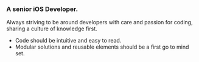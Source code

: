 ### A senior iOS Developer.

Always striving to be around developers with care and passion for coding, sharing a culture of knowledge first.

* Code should be intuitive and easy to read.
* Modular solutions and reusable elements should be a first go to mind set.

<!--
**PatrikSundback/patriksundback** is a ✨ _special_ ✨ repository because its `README.md` (this file) appears on your GitHub profile.

Here are some ideas to get you started:

- 🔭 I’m currently working on ...
- 🌱 I’m currently learning ...
- 👯 I’m looking to collaborate on ...
- 🤔 I’m looking for help with ...
- 💬 Ask me about ...
- 📫 How to reach me: ...
- 😄 Pronouns: ...
- ⚡ Fun fact: ...
-->
